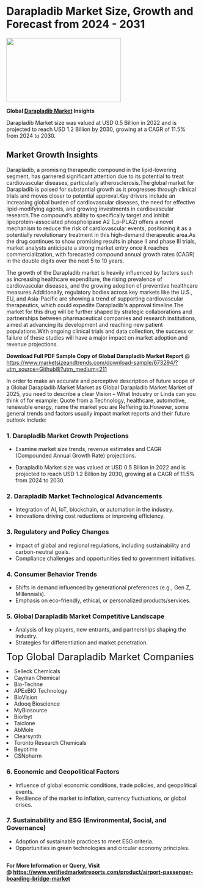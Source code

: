 <H1>Darapladib Market Size, Growth and Forecast from 2024 - 2031</H1><img class="aligncenter size-medium wp-image-584254" src="https://thirdeyenews.in/wp-content/uploads/2024/09/Global-Market-Research-300x168.jpeg" alt="" width="300" height="168" /><p><strong>Global&nbsp;<a href="https://www.marketsizeandtrends.com/download-sample/673294/?utm_source=Github8j?utm_medium=211">Darapladib Market</a> Insights</strong></p><p>Darapladib Market size was valued at USD 0.5 Billion in 2022 and is projected to reach USD 1.2 Billion by 2030, growing at a CAGR of 11.5% from 2024 to 2030.</p><p><h2>Market Growth Insights</h2> <p>Darapladib, a promising therapeutic compound in the lipid-lowering segment, has garnered significant attention due to its potential to treat cardiovascular diseases, particularly atherosclerosis.The global market for Darapladib is poised for substantial growth as it progresses through clinical trials and moves closer to potential approval.Key drivers include an increasing global burden of cardiovascular diseases, the need for effective lipid-modifying agents, and growing investments in cardiovascular research.The compound’s ability to specifically target and inhibit lipoprotein-associated phospholipase A2 (Lp-PLA2) offers a novel mechanism to reduce the risk of cardiovascular events, positioning it as a potentially revolutionary treatment in this high-demand therapeutic area.As the drug continues to show promising results in phase II and phase III trials, market analysts anticipate a strong market entry once it reaches commercialization, with forecasted compound annual growth rates (CAGR) in the double digits over the next 5 to 10 years.</p> <p>The growth of the Darapladib market is heavily influenced by factors such as increasing healthcare expenditure, the rising prevalence of cardiovascular diseases, and the growing adoption of preventive healthcare measures.Additionally, regulatory bodies across key markets like the U.S., EU, and Asia-Pacific are showing a trend of supporting cardiovascular therapeutics, which could expedite Darapladib's approval timeline.The market for this drug will be further shaped by strategic collaborations and partnerships between pharmaceutical companies and research institutions, aimed at advancing its development and reaching new patient populations.With ongoing clinical trials and data collection, the success or failure of these studies will have a major impact on market adoption and revenue projections.<p><span class=""><strong>Download Full PDF Sample Copy of Global Darapladib Market Report</strong> @ <a href="https://www.marketsizeandtrends.com/download-sample/673294/?utm_source=Github8j?utm_medium=211" target="_blank">https://www.marketsizeandtrends.com/download-sample/673294/?utm_source=Github8j?utm_medium=211</a></span></p><p>In order to make an accurate and perceptive description of future scope of a Global&nbsp;Darapladib Market Market as Global&nbsp;Darapladib Market Market of 2025, you need to describe a clear Vision &ndash; What Industry or Linda can you think of for example: Quote from a Technology, healthcare, automotive, renewable energy, name the market you are Reffering to.However, some general trends and factors usually impact market reports and their future outlook include:</p><h3>1.&nbsp;<strong>Darapladib Market Growth Projections</strong></h3><ul><li>Examine market size trends, revenue estimates and CAGR (Compounded Annual Growth Rate) projections.</li><li><p>Darapladib Market size was valued at USD 0.5 Billion in 2022 and is projected to reach USD 1.2 Billion by 2030, growing at a CAGR of 11.5% from 2024 to 2030.</p></li></ul><h3>2.&nbsp;<strong>Darapladib Market Technological Advancements</strong></h3><ul><li>Integration of AI, IoT, blockchain, or automation in the industry.</li><li>Innovations driving cost reductions or improving efficiency.</li></ul><h3>3.&nbsp;<strong>Regulatory and Policy Changes</strong></h3><ul><li>Impact of global and regional regulations, including sustainability and carbon-neutral goals.</li><li>Compliance challenges and opportunities tied to government initiatives.</li></ul><h3>4.&nbsp;<strong>Consumer Behavior Trends</strong></h3><ul><li>Shifts in demand influenced by generational preferences (e.g., Gen Z, Millennials).</li><li>Emphasis on eco-friendly, ethical, or personalized products/services.</li></ul><h3>5.&nbsp;<strong>Global Darapladib Market Competitive Landscape</strong></h3><ul><li>Analysis of key players, new entrants, and partnerships shaping the industry.</li><li>Strategies for differentiation and market penetration.</li></ul><p data-pm-slice="1 1 []"><span style="color: inherit; font-family: inherit; font-size: 25px;">Top Global Darapladib Market Companies</span></p><div class="" data-test-id=""><p><li>Selleck Chemicals</li><li> Cayman Chemical</li><li> Bio-Techne</li><li> APExBIO Technology</li><li> BioVision</li><li> Adooq Bioscience</li><li> MyBiosource</li><li> Biorbyt</li><li> Taiclone</li><li> AbMole</li><li> Clearsynth</li><li> Toronto Research Chemicals</li><li> Beyotime</li><li> CSNpharm</li></p></div><h3>6.&nbsp;<strong>Economic and Geopolitical Factors</strong></h3><ul><li>Influence of global economic conditions, trade policies, and geopolitical events.</li><li>Resilience of the market to inflation, currency fluctuations, or global crises.</li></ul><h3>7.&nbsp;<strong>Sustainability and ESG (Environmental, Social, and Governance)</strong></h3><ul><li>Adoption of sustainable practices to meet ESG criteria.</li><li>Opportunities in green technologies and circular economy principles.</li></ul><h2><strong style="font-size: 14px;">For More Information or Query, Visit @&nbsp;</strong><a style="background-color: #ffffff; font-size: 14px;" href="https://www.marketsizeandtrends.com/report/darapladib-market/" target="_blank">https://www.verifiedmarketreports.com/product/airport-passenger-boarding-bridge-market</a></h2>